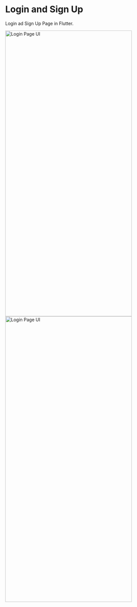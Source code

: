 # Login and Sign Up

Login ad Sign Up Page in Flutter.


<img src="https://github.com/Jaydeepsinh-Devda/login_signup_flutter_ui/assets/88308058/2df39bc4-8484-41ec-826d-bcfe539050c6" alt="Login Page UI" width="400" height="900">
<img src="https://github.com/Jaydeepsinh-Devda/login_signup_flutter_ui/assets/88308058/4c0bc0fd-3e69-4266-ba83-ab5020e959f2" alt="Login Page UI" width="400" height="900">
